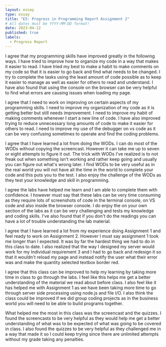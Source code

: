 ```yaml
---
layout: essay
type: essay
title: "E5: Progress in Programming Report Assignment 2"
# All dates must be YYYY-MM-DD format!
date: 2023-04-12
published: true
labels:
  - Progress Report
---
```


I agree that my programming skills have improved greatly in the following ways. I have tried to improve how to organize my code in a way that makes it easier to read. I have tried my best to make a habit to make comments on my code so that it is easier to go back and find what needs to be changed. I try to complete the tasks using the least amount of code possible as to keep it easier to manage as well as easier for others to read and understand. I have also found that using the console on the browser can be very helpful to find what errors are causing issues when loading my page. 


I agree that I need to work on improving on certain aspects of my programming skills. I need to improve my organization of my code as it is getting better but still needs improvement. I need to improve my habit of making comments whenever I start a new line of code. I have also improved trying to reduce unnecessary long amounts of code to make it easier for others to read. I need to improve my use of the debugger on vs code as it can be very confusing sometimes to operate and find the coding problems. 


I agree that I have learned a lot from doing the WODs. I can do most of the WODs without copying the screencast. However it can take me up to seven or eight attempts to figure it out. The trick with WODs I've realized is to not freak out when something isn't working and rather keep going and usually you can figure out what's wrong later. I find WODs to be very useful as in the real world you will not have all the time in the world to complete your code and this puts you to the test. I also enjoy the challenge of the WODs as they test your knowledge and skill in programming. 


I agree the labs have helped me learn and I am able to complete them with confidence. I however must say that these labs can be very time consuming as they require lots of screenshots of code in the terminal console, on VS code and also inside the browser console. I do enjoy the on your own section of the labs as it can be very challenging and tests my knowledge and coding skills. I've also found that if you don't do the readings you can have a lot of trouble understanding the lab material. 


I agree that I have learned a lot from my experience doing Assignment 1 and feel ready to work on Assignment 2. However I must say assignment 1 took me longer than I expected. It was by far the hardest thing we had to do in this class to date. I also realized that the way I designed my server would work for my Individual requirement 3 and I had to go back and redesign it so that it wouldn't reload my page and instead notify the user what their error was and make the quantity selected textbox border red. 


I agree that this class can be improved to help my learning by taking more time in class to go through the labs. I feel like this helps me get a better understanding of the material we read about before class. I also feel like it has helped me with Assignment 1 as we have been taking more time to go through server side processing using node.js and file I/O. I also think the class could be improved if we did group coding projects as in the business world you will need to be able to build programs together. 


What helped me the most in this class was the screencast and the quizzes. I found the screencasts to be very helpful as they would help me get a better understanding of what was to be expected of what was going to be covered in class. I also found the quizzes to be very helpful as they challenged me in a way that made it so I could keep trying since there are unlimited attempts without my grade taking any penalties.
